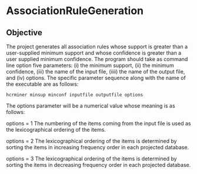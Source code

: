 # AssociationRuleGeneration

## Objective
The project generates all association rules whose support is greater than a user-supplied minimum support and whose confidence is greater than a user supplied minimum confidence. The program should take as command line option five parameters: (i) the minimum support, (ii) the minimum confidence, (iii) the name of the input file, (iiii) the name of the output file, and (iv) options. The specific parameter sequence along with the name of the executable are as follows:

`hcrminer minsup minconf inputfile outputfile options`

The options parameter will be a numerical value whose meaning is as follows:

options = 1
  The numbering of the items coming from the input file is used as the lexicographical ordering of the items.

options = 2
  The lexicographical ordering of the items is determined by sorting the items in increasing frequency order in each projected database.

options = 3
    The lexicographical ordering of the items is determined by sorting the items in decreasing frequency order in each projected database.
